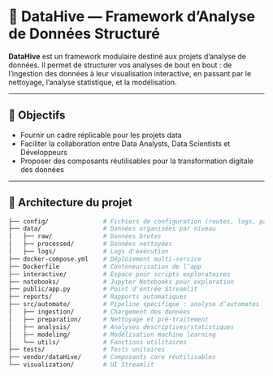 # 🧠 DataHive — Framework d’Analyse de Données Structuré

**DataHive** est un framework modulaire destiné aux projets d’analyse de données. Il permet de structurer vos analyses de bout en bout : de l’ingestion des données à leur visualisation interactive, en passant par le nettoyage, l’analyse statistique, et la modélisation.

---

## 🚀 Objectifs

- Fournir un cadre réplicable pour les projets data
- Faciliter la collaboration entre Data Analysts, Data Scientists et Développeurs
- Proposer des composants réutilisables pour la transformation digitale des données

---

## 🧱 Architecture du projet

```bash
├── config/               # Fichiers de configuration (routes, logs, paramètres)
├── data/                 # Données organisées par niveau
│   ├── raw/              # Données brutes
│   ├── processed/        # Données nettoyées
│   ├── logs/             # Logs d'exécution
├── docker-compose.yml    # Déploiement multi-service
├── Dockerfile            # Conteneurisation de l’app
├── interactive/          # Espace pour scripts exploratoires
├── notebooks/            # Jupyter Notebooks pour exploration
├── public/app.py         # Point d'entrée Streamlit
├── reports/              # Rapports automatiques
├── src/automate/         # Pipeline spécifique : analyse d’automates
│   ├── ingestion/        # Chargement des données
│   ├── preparation/      # Nettoyage et pré-traitement
│   ├── analysis/         # Analyses descriptives/statistiques
│   ├── modeling/         # Modélisation machine learning
│   └── utils/            # Fonctions utilitaires
├── tests/                # Tests unitaires
├── vendor/dataHive/      # Composants core réutilisables
└── visualization/        # UI Streamlit
